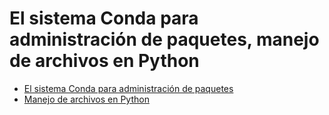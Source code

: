 # El sistema Conda para administración de paquetes, manejo de archivos en Python

- [El sistema Conda para administración de paquetes](https://tpb708-programacionsig-2020.github.io/leccion-08-conda-archivos/conda)
- [Manejo de archivos en Python](https://tpb708-programacionsig-2020.github.io/leccion-08-conda-archivos/archivos)
